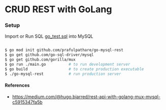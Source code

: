 # CRUD REST with GoLang

### Setup
Import or Run SQL [go_test.sql](https://github.com/prafulpathare/go-mysql-rest/blob/main/go_test.sql) into MySQL

```sh

$ go mod init github.com/prafulpathare/go-mysql-rest
$ go get github.com/go-sql-driver/mysql
$ go get github.com/gorilla/mux
$ go run ./main.go          # to run development server
$ go build                  # to create production executable
$ ./go-mysql-rest           # run production server
```

#### References 
* https://medium.com/@hugo.bjarred/rest-api-with-golang-mux-mysql-c5915347fa5b